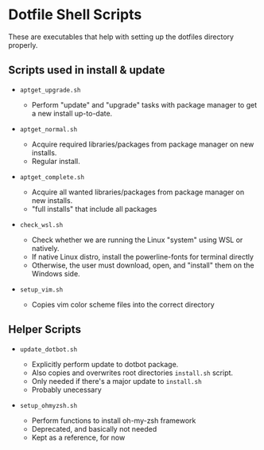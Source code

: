 # Dotfile Shell Scripts

These are executables that help with setting up the dotfiles directory properly.


## Scripts used in install & update

- `aptget_upgrade.sh`
    - Perform "update" and "upgrade" tasks with package manager to get a new install up-to-date.

- `aptget_normal.sh`
    - Acquire required libraries/packages from package manager on new installs.
    - Regular install.

- `aptget_complete.sh`
    - Acquire all wanted libraries/packages from package manager on new installs.
    - "full installs" that include all packages

- `check_wsl.sh`
    - Check whether we are running the Linux "system" using WSL or natively. 
    - If native Linux distro, install the powerline-fonts for terminal directly
    - Otherwise, the user must download, open, and "install" them on the Windows side.

- `setup_vim.sh`
    - Copies vim color scheme files into the correct directory

## Helper Scripts

- `update_dotbot.sh`
    - Explicitly perform update to dotbot package. 
    - Also copies and overwrites root directories `install.sh` script.
    - Only needed if there's a major update to `install.sh`
    - Probably unecessary

- `setup_ohmyzsh.sh`
    - Perform functions to install oh-my-zsh framework
    - Deprecated, and basically not needed
    - Kept as a reference, for now
